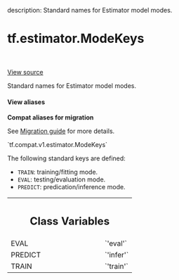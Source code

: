 description: Standard names for Estimator model modes.

<div itemscope itemtype="http://developers.google.com/ReferenceObject">
<meta itemprop="name" content="tf.estimator.ModeKeys" />
<meta itemprop="path" content="Stable" />
<meta itemprop="property" content="EVAL"/>
<meta itemprop="property" content="PREDICT"/>
<meta itemprop="property" content="TRAIN"/>
</div>

# tf.estimator.ModeKeys

<!-- Insert buttons and diff -->

<table class="tfo-notebook-buttons tfo-api nocontent" align="left">

</table>

<a target="_blank" href="/code/stable/tensorflow/python/saved_model/model_utils/mode_keys.py">View source</a>



Standard names for Estimator model modes.

<section class="expandable">
  <h4 class="showalways">View aliases</h4>
  <p>
<b>Compat aliases for migration</b>
<p>See
<a href="https://www.tensorflow.org/guide/migrate">Migration guide</a> for
more details.</p>
<p>`tf.compat.v1.estimator.ModeKeys`</p>
</p>
</section>

<!-- Placeholder for "Used in" -->

The following standard keys are defined:

* `TRAIN`: training/fitting mode.
* `EVAL`: testing/evaluation mode.
* `PREDICT`: predication/inference mode.



<!-- Tabular view -->
 <table class="responsive fixed orange">
<colgroup><col width="214px"><col></colgroup>
<tr><th colspan="2"><h2 class="add-link">Class Variables</h2></th></tr>

<tr>
<td>
EVAL<a id="EVAL"></a>
</td>
<td>
`'eval'`
</td>
</tr><tr>
<td>
PREDICT<a id="PREDICT"></a>
</td>
<td>
`'infer'`
</td>
</tr><tr>
<td>
TRAIN<a id="TRAIN"></a>
</td>
<td>
`'train'`
</td>
</tr>
</table>

